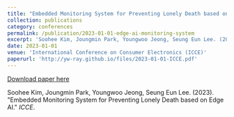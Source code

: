 ```yaml
---
title: "Embedded Monitoring System for Preventing Lonely Death based on Edge AI"
collection: publications
category: conferences
permalink: /publication/2023-01-01-edge-ai-monitoring-system
excerpt: 'Soohee Kim, Joungmin Park, Youngwoo Jeong, Seung Eun Lee. (2023). &quot;Embedded Monitoring System for Preventing Lonely Death based on Edge AI.&quot; <i>ICCE</i>.'
date: 2023-01-01
venue: 'International Conference on Consumer Electronics (ICCE)'
paperurl: 'http://yw-ray.github.io/files/2023-01-01-ICCE.pdf'
---
```


<a href='http://yw-ray.github.io/files/2023-01-01-ICCE.pdf'>Download paper here</a>

Soohee Kim, Joungmin Park, Youngwoo Jeong, Seung Eun Lee. (2023). &quot;Embedded Monitoring System for Preventing Lonely Death based on Edge AI.&quot; <i>ICCE</i>.
